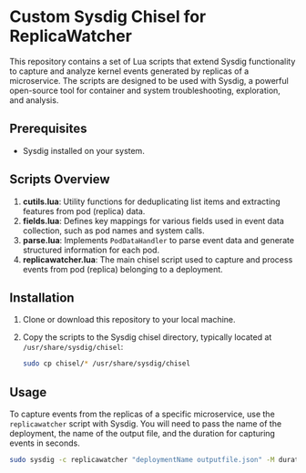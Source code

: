 # Custom Sysdig Chisel for ReplicaWatcher

This repository contains a set of Lua scripts that extend Sysdig functionality to capture and analyze kernel events generated by replicas of a microservice. The scripts are designed to be used with Sysdig, a powerful open-source tool for container and system troubleshooting, exploration, and analysis.

## Prerequisites

- Sysdig installed on your system. 

## Scripts Overview

1. **cutils.lua**: Utility functions for deduplicating list items and extracting features from pod (replica) data.
2. **fields.lua**: Defines key mappings for various fields used in event data collection, such as pod names and system calls.
3. **parse.lua**: Implements `PodDataHandler` to parse event data and generate structured information for each pod.
4. **replicawatcher.lua**: The main chisel script used to capture and process events from pod (replica) belonging to a deployment.

## Installation

1. Clone or download this repository to your local machine.
2. Copy the scripts to the Sysdig chisel directory, typically located at `/usr/share/sysdig/chisel`:

    ```bash
    sudo cp chisel/* /usr/share/sysdig/chisel
    ```

## Usage

To capture events from the replicas of a specific microservice, use the `replicawatcher` script with Sysdig. You will need to pass the name of the deployment, the name of the output file, and the duration for capturing events in seconds.

```bash
sudo sysdig -c replicawatcher "deploymentName outputfile.json" -M duration_in_seconds
```
